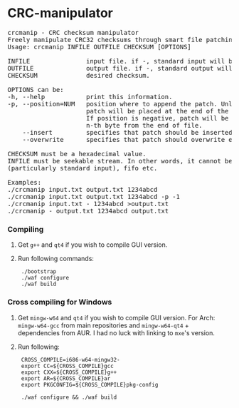 CRC-manipulator
===============

<pre>
crcmanip - CRC checksum manipulator
Freely manipulate CRC32 checksums through smart file patching.
Usage: crcmanip INFILE OUTFILE CHECKSUM [OPTIONS]

INFILE               input file. if -, standard input will be used.
OUTFILE              output file. if -, standard output will be used.
CHECKSUM             desired checksum.

OPTIONS can be:
-h, --help           print this information.
-p, --position=NUM   position where to append the patch. Unless specified,
                     patch will be placed at the end of the input file.
                     If position is negative, patch will be placed at the
                     n-th byte from the end of file.
    --insert         specifies that patch should be inserted (default)
    --overwrite      specifies that patch should overwrite existing bytes

CHECKSUM must be a hexadecimal value.
INFILE must be seekable stream. In other words, it cannot be a pipe
(particularly standard input), fifo etc.

Examples:
./crcmanip input.txt output.txt 1234abcd
./crcmanip input.txt output.txt 1234abcd -p -1
./crcmanip input.txt - 1234abcd >output.txt
./crcmanip - output.txt 1234abcd <input.txt
./crcmanip - - 1234abcd <input.txt >output.txt
</pre>

### Compiling

1. Get `g++` and `qt4` if you wish to compile GUI version.
2. Run following commands:

        ./bootstrap
        ./waf configure
        ./waf build

### Cross compiling for Windows

1. Get `mingw-w64` and `qt4` if you wish to compile GUI version.
   For Arch: `mingw-w64-gcc` from main repositories and `mingw-w64-qt4` +
   dependencies from AUR. I had no luck with linking to `mxe`'s version.
2. Run following:

        CROSS_COMPILE=i686-w64-mingw32-
        export CC=${CROSS_COMPILE}gcc
        export CXX=${CROSS_COMPILE}g++
        export AR=${CROSS_COMPILE}ar
        export PKGCONFIG=${CROSS_COMPILE}pkg-config

        ./waf configure && ./waf build
